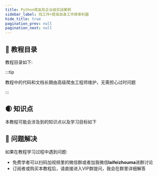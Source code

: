 ```yaml
---
title: Python爬虫及企业级实战案例
sidebar_label: 找工作+提高自身工作效率利器
hide_title: true
pagination_prev: null
pagination_next: null
---
```



## 🍉 教程目录
教程目录如下:

:::tip

教程中的代码和文档长期由高级爬虫工程师维护，无需担心过时问题

:::




## 🌒 知识点
本教程可能会涉及到的知识点以及学习目标如下


## 👀 问题解决

如果在教程学习过程中遇到问题:

- 免费学者可以扫码加视频里的微信群或者加我微信**laifeizhouma**进群讨论
- 订阅者或购买本教程后，请直接进入VIP群提问，我会在群里详细解答